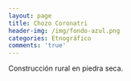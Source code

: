 ```yaml
---
layout: page
title: Chozo Coronatri
header-img: /img/fondo-azul.png
categories: Etnográfico
comments: 'true'
---
```



Construcción rural en piedra seca.

<div class="photos">
</div>
